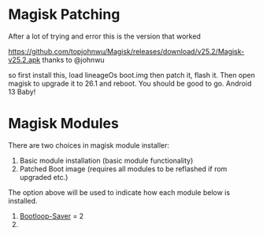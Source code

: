 # Magisk Patching

After a lot of trying and error this is the version that worked 

https://github.com/topjohnwu/Magisk/releases/download/v25.2/Magisk-v25.2.apk  thanks to @johnwu

so first install this, load lineageOs boot.img then patch it, flash it. Then open magisk to upgrade it to 26.1 and reboot. You should be good to go. Android 13 Baby!

# Magisk Modules

There are two choices in magisk module installer:

1. Basic module installation (basic module functionality)
2. Patched Boot image (requires all modules to be reflashed if rom upgraded etc.) 

The option above will be used to indicate how each module below is installed.

1. [Bootloop-Saver](https://download.magiskzip.com/download/magisk-bootloop-saver/) = 2
2. 
